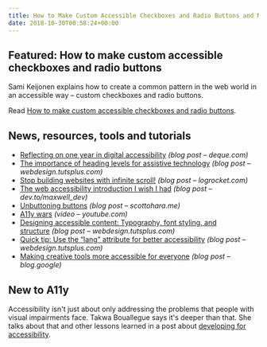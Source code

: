 ```yaml
---
title: How to Make Custom Accessible Checkboxes and Radio Buttons and More
date: 2018-10-30T00:58:24+00:00
---
```


## Featured: How to make custom accessible checkboxes and radio buttons

Sami Keijonen explains how to create a common pattern in the web world in an accessible way – custom checkboxes and radio buttons.

Read [How to make custom accessible checkboxes and radio buttons](https://webdesign.tutsplus.com/tutorials/how-to-make-custom-accessible-checkboxes-and-radio-buttons--cms-32074).

## News, resources, tools and tutorials

- [Reflecting on one year in digital accessibility](https://www.deque.com/blog/one-year-in-digital-accessibility/) *(blog post – deque.com)*
- [The importance of heading levels for assistive technology](https://webdesign.tutsplus.com/articles/the-importance-of-heading-levels-for-assistive-technology--cms-31753) *(blog post – webdesign.tutsplus.com)*
- [Stop building websites with infinite scroll!](https://logrocket.com/blog/infinite-scroll/) *(blog post – logrocket.com)*
- [The web accessibility introduction I wish I had](https://dev.to/maxwell_dev/the-web-accessibility-introduction-i-wish-i-had-4ope) *(blog post – dev.to/maxwell_dev)*
- [Unbuttoning buttons](https://www.scottohara.me/blog/2018/10/03/unbutton-buttons.html) *(blog post – scottohara.me)*
- [A11y wars](https://www.youtube.com/watch?v=H0VSwJPdx4M) *(video – youtube.com)*
- [Designing accessible content: Typography, font styling, and structure](https://webdesign.tutsplus.com/articles/designing-accessible-content-typography-font-styling-and-structure--cms-31934) *(blog post – webdesign.tutsplus.com)*
- [Quick tip: Use the “lang” attribute for better accessibility](https://webdesign.tutsplus.com/tutorials/use-the-lang-attribute-for-better-accessibility--cms-31961) *(blog post – webdesign.tutsplus.com)*
- [Making creative tools more accessible for everyone](https://www.blog.google/outreach-initiatives/accessibility/making-creative-tools-more-accessible-everyone/) *(blog post – blog.google)*

## New to A11y

Accessibility isn't just about only addressing the problems that people with visual impairments face. Takwa Bouallegue says it's deeper than that. She talks about that and other lessons learned in a post about [developing for accessibility](https://medium.com/parksideinteractive/developing-for-accessibility-d14d50e18f70).
